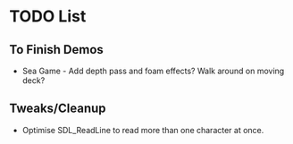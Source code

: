 TODO List
=========

To Finish Demos
---------------

* Sea Game - Add depth pass and foam effects? Walk around on moving deck?

Tweaks/Cleanup
--------------

* Optimise SDL_ReadLine to read more than one character at once.
